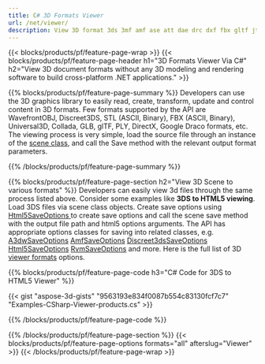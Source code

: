 ```yaml
---
title: C# 3D Formats Viewer
url: /net/viewer/
description: View 3D format 3ds 3mf amf ase att dae drc dxf fbx gltf jt obj ply rvm stl u3d usdz usd vrml x via .NET library using a few lines of C# code.
---
```


{{< blocks/products/pf/feature-page-wrap >}}
{{< blocks/products/pf/feature-page-header h1="3D Formats Viewer Via C#" h2="View 3D document formats without any 3D modeling and rendering software to build cross-platform .NET applications." >}}

{{% blocks/products/pf/feature-page-summary %}}
Developers can use the 3D graphics library to easily read, create, transform, update and control content in 3D formats. Few formats supported by the API are WavefrontOBJ, Discreet3DS, STL (ASCII, Binary), FBX (ASCII, Binary), Universal3D, Collada, GLB, glTF, PLY, DirectX, Google Draco formats, etc. The viewing process is very simple, load the source file through an instance of the [scene class](https://apireference.aspose.com/3d/net/aspose.threed/scene), and call the Save method with the relevant output format parameters.

{{% /blocks/products/pf/feature-page-summary  %}}

{{% blocks/products/pf/feature-page-section  h2="View 3D Scene to various formats" %}}
Developers can easily view 3d files through the same process listed above. Consider some examples like **3DS to HTML5 viewing**. Load 3DS files via scene class objects. Create save options using [Html5SaveOptions ](https://apireference.aspose.com/3d/net/aspose.threed.formats/html5SaveOptions) to create save options and call the scene save method with the output file path and html5 options arguments. The API has appropriate options classes for saving into related classes, e.g. [A3dwSaveOptions](https://apireference.aspose.com/3d/net/aspose.threed.formats/a3dwsaveoptions) [AmfSaveOptions](https://apireference.aspose.com/3d/net/aspose.threed.formats/amfsaveoptions) [Discreet3dsSaveOptions](https://apireference.aspose.com/3d/net/aspose.threed.formats/discreet3dssaveoptions) [Html5SaveOptions](https://apireference.aspose.com/3d/net/aspose.threed.formats/html5saveoptions) [RvmSaveOptions](https://apireference.aspose.com/3d/net/aspose.threed.formats/rvmsaveoptions) and more. Here is the full list of 3D [viewer formats](https://apireference.aspose.com/3d/net/aspose.threed.formats) options.

{{% blocks/products/pf/feature-page-code h3="C# Code for 3DS to HTML5 Viewer" %}}

{{< gist "aspose-3d-gists" "9563193e834f0087b554c83130fcf7c7" "Examples-CSharp-Viewer-products.cs" >}}

{{% /blocks/products/pf/feature-page-code  %}}

{{% /blocks/products/pf/feature-page-section %}}
{{< blocks/products/pf/feature-page-options formats="all" afterslug="Viewer" >}}
{{< /blocks/products/pf/feature-page-wrap >}}
